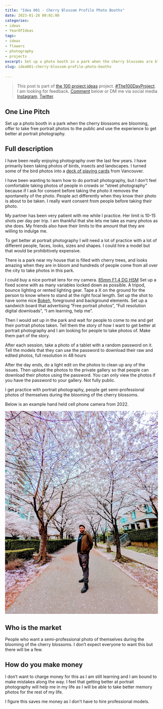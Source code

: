 ```yaml
---
title: "Idea 001 - Cherry Blossom Profile Photo Booths"
date: 2023-01-28 00:01:00
categories:
- ideas
- YearOfIdeas
tags:
- ideas
- flowers
- photography
- projects
excerpt: Set up a photo booth in a park when the cherry blossoms are blooming, offer to take free portrait photos to the public and use the experience to get better at portrait photography.
slug: idea001-cherry-blossom-profile-photo-booths

---
```


> This post is part of [the 100 project ideas](/projects/2023-100-ideas/) project. [#The100DayProject](https://www.the100dayproject.org/). I am looking for feedback. <a href='#utterances-comments'>Comment</a> below or DM me via social media <a href="https://instagram.com/funvill" rel="nofollow noopener noreferrer"><i class="fab fa-fw fa-instagram" aria-hidden="true"></i><span class="label">Instagram</span></a>, <a href="https://twitter.com/funvill" rel="nofollow noopener noreferrer"><i class="fab fa-fw fa-twitter" aria-hidden="true"></i><span class="label">Twitter</span></a>.

## One Line Pitch

Set up a photo booth in a park when the cherry blossoms are blooming, offer to take free portrait photos to the public and use the experience to get better at portrait photography.

## Full description

I have been really enjoying photography over the last few years. I have primarily been taking photos of birds, insects and landscapes. I turned some of the bird photos into a [deck of playing cards](https://blog.abluestar.com/projects/2021-bird-playing-cards/) from Vancouver.

I have been wanting to learn how to do portrait photography, but I don’t feel comfortable taking photos of people in crowds or “street photography” because if I ask for consent before taking the photo it removes the spontaneity of the photo. People act differently when they know their photo is about to be taken. I really want consent from people before taking their photo.

My partner has been very patient with me while I practice. Her limit is 10-15 shots per day per trip. I am thankful that she lets me take as many photos as she does. My friends also have their limits to the amount that they are willing to indulge me.

To get better at portrait photography I will need a lot of practice with a lot of different people, faces, looks, sizes and shapes. I could hire a model but that would be prohibitively expensive.

There is a park near my house that is filled with cherry trees, and looks amazing when they are in bloom and hundreds of people come from all over the city to take photos in this park.

I could buy a nice portrait lens for my camera. [85mm F1.4 DG HSM](https://www.sigmacanada.ca/products/85mm-f1-4-dg-hsm-art)
Set up a fixed scene with as many variables locked down as possible. A tripod, bounce lighting or rented lighting gear. Tape a X on the ground for the person to know where to stand at the right focal length. Set up the shot to have some nice [Bokeh](https://en.wikipedia.org/wiki/Bokeh), foreground and background elements. Set up a sandwich board that advertising “Free portrait photos”, “Full resolution digital downloads”, “I am learning, help me”.

Then I would set up in the park and wait for people to come to me and get their portrait photos taken. Tell them the story of how I want to get better at portrait photography and I am looking for people to take photos of. Make them part of the story.

After each session, take a photo of a tablet with a random password on it. Tell the models that they can use the password to download their raw and edited photos, full resolution in 48 hours

After the day ends, do a light edit on the photos to clean up any of the issues. Then upload the photos to the private gallery so that people can download their photos using the password. You can only view the photos if you have the password to your gallery. Not fully public.

I get practice with portrait photography, people get semi-professional photos of themselves during the blooming of the cherry blossoms.

Below is an example hand held cell phone camera from 2022.

<img src='/public/uploads/2023/cherry-blossom-profile-photo-booths.png' alt='Example Cherry Blossom Profile Photo'/>

## Who is the market

People who want a semi-professional photo of themselves during the blooming of the cherry blossoms. I don’t expect everyone to want this but there will be a few.

## How do you make money

I don’t want to charge money for this as I am still learning and I am bound to make mistakes along the way. I feel that getting better at portrait photography will help me in my life as I will be able to take better memory photos for the rest of my life.

I figure this saves me money as I don’t have to hire professional models.
